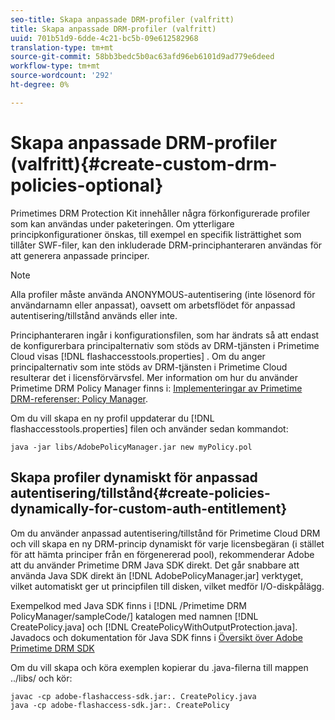 ```yaml
---
seo-title: Skapa anpassade DRM-profiler (valfritt)
title: Skapa anpassade DRM-profiler (valfritt)
uuid: 701b51d9-6dde-4c21-bc5b-09e612582968
translation-type: tm+mt
source-git-commit: 58bb3bedc5b0ac63afd96eb6101d9ad779e6deed
workflow-type: tm+mt
source-wordcount: '292'
ht-degree: 0%

---
```



# Skapa anpassade DRM-profiler (valfritt){#create-custom-drm-policies-optional}

Primetimes DRM Protection Kit innehåller några förkonfigurerade profiler som kan användas under paketeringen. Om ytterligare principkonfigurationer önskas, till exempel en specifik listrättighet som tillåter SWF-filer, kan den inkluderade DRM-principhanteraren användas för att generera anpassade principer.

>[!NOTE]
>
>Alla profiler måste använda ANONYMOUS-autentisering (inte lösenord för användarnamn eller anpassat), oavsett om arbetsflödet för anpassad autentisering/tillstånd används eller inte.

Principhanteraren ingår i konfigurationsfilen, som har ändrats så att endast de konfigurerbara principalternativ som stöds av DRM-tjänsten i Primetime Cloud visas [!DNL flashaccesstools.properties] . Om du anger principalternativ som inte stöds av DRM-tjänsten i Primetime Cloud resulterar det i licensförvärvsfel. Mer information om hur du använder Primetime DRM Policy Manager finns i: [Implementeringar av Primetime DRM-referenser: Policy Manager](https://help.adobe.com/en_US/primetime/drm/5.3/reference_implementations/index.html#concept-DRM_Policy_Manager).

Om du vill skapa en ny profil uppdaterar du [!DNL flashaccesstools.properties] filen och använder sedan kommandot:

```
java -jar libs/AdobePolicyManager.jar new myPolicy.pol
```

## Skapa profiler dynamiskt för anpassad autentisering/tillstånd{#create-policies-dynamically-for-custom-auth-entitlement}

Om du använder anpassad autentisering/tillstånd för Primetime Cloud DRM och vill skapa en ny DRM-princip dynamiskt för varje licensbegäran (i stället för att hämta principer från en förgenererad pool), rekommenderar Adobe att du använder Primetime DRM Java SDK direkt. Det går snabbare att använda Java SDK direkt än [!DNL AdobePolicyManager.jar] verktyget, vilket automatiskt ger ut principfilen till disken, vilket medför I/O-diskpålägg.

Exempelkod med Java SDK finns i [!DNL /Primetime DRM PolicyManager/sampleCode/] katalogen med namnen [!DNL CreatePolicy.java] och [!DNL CreatePolicyWithOutputProtection.java]. Javadocs och dokumentation för Java SDK finns i [Översikt över Adobe Primetime DRM SDK](../../../digital-rights-management/drm-sdk-overview/overview.md)

Om du vill skapa och köra exemplen kopierar du .java-filerna till mappen ../libs/ och kör:

```
javac -cp adobe-flashaccess-sdk.jar:. CreatePolicy.java
java -cp adobe-flashaccess-sdk.jar:. CreatePolicy
```

